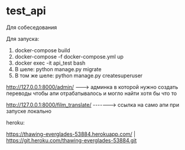 # test_api
Для собеседования

Для запуска:

1) docker-compose build
2) docker-compose -f docker-compose.yml up
3) docker exec -it api_test bash
4) В шеле: python manage.py migrate
5) В том же шеле: python manage.py createsuperuser


http://127.0.0.1:8000/admin/ ---> админка в которой нужно создать переводы чтобы апи отрабатывалось и могло найти хотя бы что то


http://127.0.0.1:8000/film_translate/ -------> ссылка на само апи при запуске локально



heroku:

https://thawing-everglades-53884.herokuapp.com/ | https://git.heroku.com/thawing-everglades-53884.git
